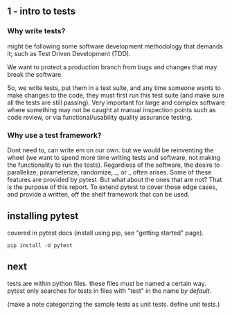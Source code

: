 ## 1 - intro to tests

### Why write tests?

might be following some software development methodology that demands it; such as Test Driven Development (TDD).

We want to protect a production branch from bugs and changes that may break the software.

So, we write tests, put them in a test suite, and any time someone wants to make changes to the code, they must first run this test suite (and make sure all the tests are still passing). Very important for large and complex software where something may not be caught at manual inspection points such as code review, or via functional/usability quality assurance testing.

### Why use a test framework?

Dont need to, can write em on our own. but we would be reinventing the wheel (we want to spend more time writing tests and software, not making the functionality to run the tests). Regardless of the software, the desire to parallelize, parameterize, randomize, _, or _ often arises. Some of these features are provided by pytest. But what about the ones that are not? That is the purpose of this report. To extend pytest to cover those edge cases, and provide a written, off the shelf framework that can be used.

## installing pytest

covered in pytest docs (install using pip, see "getting started" page).

```pip install -U pytest```

## next

tests are within python files. these files must be named a certain way. pytest only searches for tests in files with "test" in the name *by default*.

(make a note categorizing the sample tests as unit tests. define unit tests.)
